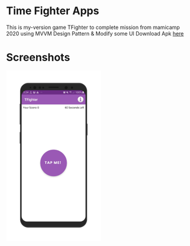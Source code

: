 # Time Fighter Apps
This is my-version game TFighter to complete mission from mamicamp 2020 using MVVM Design Pattern & Modify some UI
Download Apk [here](https://drive.google.com/open?id=1RcOwk5vrQqTqAZ7DUoYcJy7eIgwpFS_r)

# Screenshots
<img src="https://github.com/Hafiznaufalr/Mission/blob/my-version/sc/main.png?raw=true" width="256">&nbsp;&nbsp;&nbsp;
